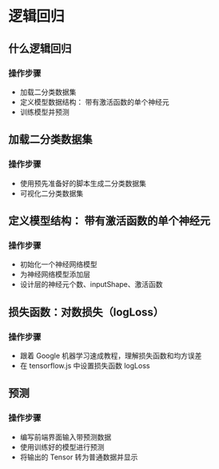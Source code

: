 # 逻辑回归

## 什么逻辑回归

### 操作步骤
- 加载二分类数据集
- 定义模型数据结构： 带有激活函数的单个神经元
- 训练模型并预测

## 加载二分类数据集

### 操作步骤
- 使用预先准备好的脚本生成二分类数据集
- 可视化二分类数据集

## 定义模型结构： 带有激活函数的单个神经元

### 操作步骤
- 初始化一个神经网络模型
- 为神经网络模型添加层
- 设计层的神经元个数、inputShape、激活函数


## 损失函数：对数损失（logLoss）

### 操作步骤

-   跟着 Google 机器学习速成教程，理解损失函数和均方误差
-   在 tensorflow.js 中设置损失函数 logLoss
  

## 预测

### 操作步骤

-   编写前端界面输入带预测数据
-   使用训练好的模型进行预测
-   将输出的 Tensor 转为普通数据并显示